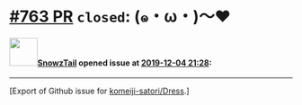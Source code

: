 # [\#763 PR](https://github.com/komeiji-satori/Dress/pull/763) `closed`: (๑・ω・)～❤

#### <img src="https://avatars.githubusercontent.com/u/30973137?u=df6f2fb2a0216198e4444dc4f703e4d9269a706c&v=4" width="50">[SnowzTail](https://github.com/SnowzTail) opened issue at [2019-12-04 21:28](https://github.com/komeiji-satori/Dress/pull/763):






-------------------------------------------------------------------------------



[Export of Github issue for [komeiji-satori/Dress](https://github.com/komeiji-satori/Dress).]
